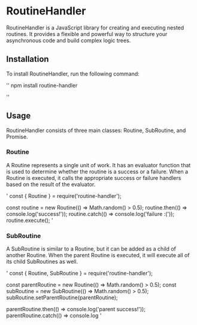 # RoutineHandler
RoutineHandler is a JavaScript library for creating and executing nested routines. It provides a flexible and powerful way to structure your asynchronous code and build complex logic trees.

## Installation
To install RoutineHandler, run the following command:

''
npm install routine-handler

''

## Usage
RoutineHandler consists of three main classes: Routine, SubRoutine, and Promise.

### Routine
A Routine represents a single unit of work. It has an evaluator function that is used to determine whether the routine is a success or a failure. When a Routine is executed, it calls the appropriate success or failure handlers based on the result of the evaluator.

'
const { Routine } = require('routine-handler');

const routine = new Routine(() => Math.random() > 0.5);
routine.then(() => console.log('success!'));
routine.catch(() => console.log('failure :('));
routine.execute();
'

### SubRoutine
A SubRoutine is similar to a Routine, but it can be added as a child of another Routine. When the parent Routine is executed, it will execute all of its child SubRoutines as well.

'
const { Routine, SubRoutine } = require('routine-handler');

const parentRoutine = new Routine(() => Math.random() > 0.5);
const subRoutine = new SubRoutine(() => Math.random() > 0.5);
subRoutine.setParentRoutine(parentRoutine);

parentRoutine.then(() => console.log('parent success!'));
parentRoutine.catch(() => console.log
'

